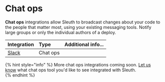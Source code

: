# Chat ops

**Chat ops** integrations allow Sleuth to broadcast changes about your code to the people that matter most, using your existing messaging tools. Notify large groups or only the individual authors of a deploy. 

| Integration | Type | Additional info... |
| :--- | :--- | :--- |
| [Slack](slack.md) | Chat ops |  |

{% hint style="info" %}
More chat ops integrations coming soon. [Let us know](mailto:support@sleuth.io) what chat ops tool you'd like to see integrated with Sleuth.  
{% endhint %}

